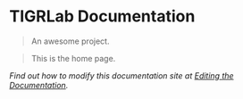 # TIGRLab Documentation

> An awesome project.

> This is the home page. 

*Find out how to modify this documentation site at [Editing the Documentation](/other/Editing-Documentation).*